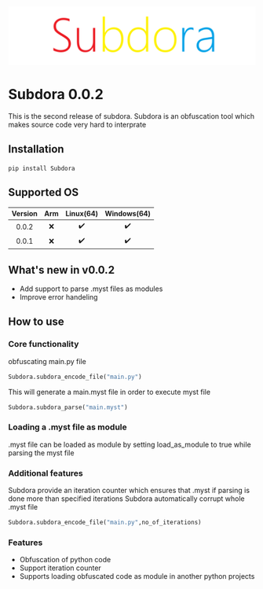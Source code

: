 ![subdora logo](assets/subdora.png "subdora logo")


<h1>Subdora 0.0.2</h1>

<p>This is the second release of subdora. Subdora is an obfuscation tool which makes source code very hard to interprate</p>

<h2>Installation</h2>

```
pip install Subdora
```

<h2>Supported OS</h2>

| Version | Arm   | Linux(64) | Windows(64) |
|:-------:|:-----:|:---------:|:-----------:|
| 0.0.2   | ❌    | ✔️         | ✔️           |
| 0.0.1   | ❌    | ✔️         | ✔️           |


<h2>What's new in v0.0.2</h2>

* Add support to parse .myst files as modules
* Improve error handeling


<h2>How to use</h2>
<h3>Core functionality</h3>

<p>obfuscating main.py file </p>

```py
Subdora.subdora_encode_file("main.py")
```

<p>This will generate a main.myst file in order to execute myst file</p>

```py
Subdora.subdora_parse("main.myst")
```

<h3>Loading a .myst file as module</h3>

<p>.myst file can be loaded as module by setting load_as_module to true while parsing the myst file</p>

<h3>Additional features</h3>
<p>Subdora provide an iteration counter which ensures that .myst if parsing is done more than specified iterations Subdora automatically corrupt whole .myst file</p>

```py
Subdora.subdora_encode_file("main.py",no_of_iterations)
```


<h3>Features</h3>

* Obfuscation of python code
* Support iteration counter
* Supports loading obfuscated code as module in another python projects

  
